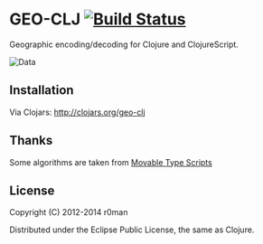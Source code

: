# GEO-CLJ [![Build Status](https://travis-ci.org/r0man/geo-clj.png)](https://travis-ci.org/r0man/geo-clj)

Geographic encoding/decoding for Clojure and ClojureScript.

![Data](http://imgs.xkcd.com/comics/map_projections.png)

## Installation

Via Clojars: http://clojars.org/geo-clj

## Thanks

Some algorithms are taken from [Movable Type Scripts](http://www.movable-type.co.uk/scripts/latlong.html)

## License

Copyright (C) 2012-2014 r0man

Distributed under the Eclipse Public License, the same as Clojure.
